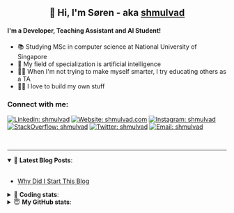 <h2 align="center">
	👋 Hi, I'm Søren - aka <a href="https://shmulvad.com">shmulvad</a>
</h2>

#### I'm a Developer, Teaching Assistant and AI Student!
- 📚 Studying MSc in computer science at National University of Singapore
- 🧠 My field of specialization is artificial intelligence
- 👨‍🏫 When I'm not trying to make myself smarter, I try educating others as a TA
- 👨‍💻 I love to build my own stuff

### Connect with me:

[![Linkedin: shmulvad](https://img.shields.io/badge/shmulvad-blue?style=flat&logo=Linkedin&logoColor=white)][linkedin]
[![Website: shmulvad.com](https://img.shields.io/badge/shmulvad.com-47CCCC?&style=flat&logo=Google-Chrome&logoColor=white)][website]
[![Instagram: shmulvad](https://img.shields.io/badge/-@shmulvad-purple?style=flat&logo=Instagram&logoColor=white)][instagram]
[![StackOverflow: shmulvad](https://img.shields.io/badge/shmulvad-FE7A16?style=flat&logo=stack-overflow&logoColor=white)][stackOverflow]
[![Twitter: shmulvad](https://img.shields.io/badge/@shmulvad-1ca0f1?style=flat&logo=twitter&logoColor=white)][twitter]
[![Email: shmulvad](https://img.shields.io/badge/shmulvad-D14836?style=flat&logo=gmail&logoColor=white)][mail]

<br />

---

<details open>
 <summary>📕 <b>Latest Blog Posts</b>: </summary>

<br>

<!-- BLOG-POST-LIST:START -->
- [Why Did I Start This Blog](https://shmulvad.com/blog/why-did-start-this-blog)
<!-- BLOG-POST-LIST:END -->

</details>

<!-- --- -->

<details>
 <summary>🤖 <b>Coding stats</b>: </summary>

<br>

<!--START_SECTION:waka-->
**I'm a Night 🦉** 

```text
🌞 Morning    59 commits     ██░░░░░░░░░░░░░░░░░░░░░░░   7.95% 
🌆 Daytime    254 commits    ████████░░░░░░░░░░░░░░░░░   34.23% 
🌃 Evening    262 commits    ████████░░░░░░░░░░░░░░░░░   35.31% 
🌙 Night      167 commits    █████░░░░░░░░░░░░░░░░░░░░   22.51%

```


📊 **This Week I Spent My Time On** 

```text
💬 Programming Languages: 
Python                   4 hrs 57 mins       ███████████████░░░░░░░░░░   60.89% 
Text                     1 hr 46 mins        █████░░░░░░░░░░░░░░░░░░░░   21.85% 
HTML                     39 mins             ██░░░░░░░░░░░░░░░░░░░░░░░   8.05% 
Other                    38 mins             ██░░░░░░░░░░░░░░░░░░░░░░░   7.83% 
Git Config               2 mins              ░░░░░░░░░░░░░░░░░░░░░░░░░   0.56%

🔥 Editors: 
VS Code                  5 hrs 29 mins       ████████████████░░░░░░░░░   67.39% 
Sublime Text             2 hrs 1 min         ██████░░░░░░░░░░░░░░░░░░░   24.79% 
Zsh                      38 mins             ██░░░░░░░░░░░░░░░░░░░░░░░   7.82%

🐱‍💻 Projects: 
src                      5 hrs 34 mins       █████████████████░░░░░░░░   68.48% 
Unknown Project          1 hr 58 mins        ██████░░░░░░░░░░░░░░░░░░░   24.24% 
Terminal                 33 mins             █░░░░░░░░░░░░░░░░░░░░░░░░   6.9% 
FST%20bacheloropgave     1 min               ░░░░░░░░░░░░░░░░░░░░░░░░░   0.38%

```


 Last Updated on 09/06/2021
<!--END_SECTION:waka-->

</details>

<!-- --- -->

<details>
 <summary>😇 <b>My GitHub stats</b>: </summary>

<br>

<img align="left" alt="shmulvad's Github Stats" src="https://github-readme-stats.vercel.app/api?username=shmulvad&show_icons=true&hide_border=true" />

</details>



[website]: https://shmulvad.com
[twitter]: https://twitter.com/shmulvad
[linkedin]: https://linkedin.com/in/shmulvad
[instagram]: https://instagram.com/shmulvad
[stackOverflow]: https://stackoverflow.com/users/9248793/shmulvad
[mail]: mailto:shmulvad@gmail.com
[github]: https://github.com/shmulvad
